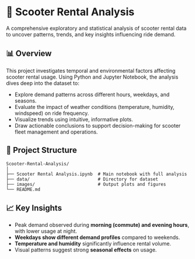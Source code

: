 # 🛴 Scooter Rental Analysis

A comprehensive exploratory and statistical analysis of scooter rental data to uncover patterns, trends, and key insights influencing ride demand.

## 📊 Overview

This project investigates temporal and environmental factors affecting scooter rental usage. Using Python and Jupyter Notebook, the analysis dives deep into the dataset to:

- Explore demand patterns across different hours, weekdays, and seasons.
- Evaluate the impact of weather conditions (temperature, humidity, windspeed) on ride frequency.
- Visualize trends using intuitive, informative plots.
- Draw actionable conclusions to support decision-making for scooter fleet management and operations.

## 📁 Project Structure

```
Scooter-Rental-Analysis/
│
├── Scooter Rental Analysis.ipynb  # Main notebook with full analysis
├── data/                          # Directory for dataset
├── images/                        # Output plots and figures
└── README.md                      
```

## 📈 Key Insights

- Peak demand observed during **morning (commute) and evening hours**, with lower usage at night.
- **Weekdays show different demand profiles** compared to weekends.
- **Temperature and humidity** significantly influence rental volume.
- Visual patterns suggest strong **seasonal effects** on usage.
